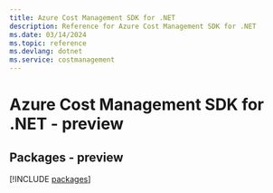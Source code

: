 ```yaml
---
title: Azure Cost Management SDK for .NET
description: Reference for Azure Cost Management SDK for .NET
ms.date: 03/14/2024
ms.topic: reference
ms.devlang: dotnet
ms.service: costmanagement
---
```

# Azure Cost Management SDK for .NET - preview
## Packages - preview
[!INCLUDE [packages](cost-management-index.md)]